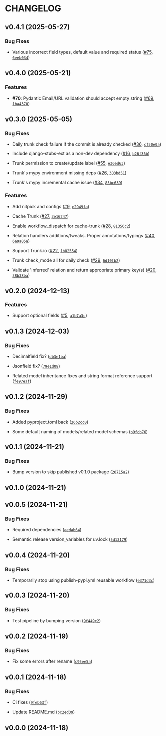 # CHANGELOG


## v0.4.1 (2025-05-27)

### Bug Fixes

- Various incorrect field types, default value and required status
  ([#75](https://github.com/NextGenContributions/django2pydantic/pull/75),
  [`6eeb034`](https://github.com/NextGenContributions/django2pydantic/commit/6eeb03461c884c3e48c2395eecc1861da66a668f))


## v0.4.0 (2025-05-21)

### Features

- **#70**: Pydantic Email/URL validation should accept empty string
  ([#69](https://github.com/NextGenContributions/django2pydantic/pull/69),
  [`1ba4370`](https://github.com/NextGenContributions/django2pydantic/commit/1ba4370809eab3824bb7ac1a8793d8b55e613fc2))


## v0.3.0 (2025-05-05)

### Bug Fixes

- Daily trunk check failure if the commit is already checked
  ([#36](https://github.com/NextGenContributions/django2pydantic/pull/36),
  [`cf50e0a`](https://github.com/NextGenContributions/django2pydantic/commit/cf50e0a623260352db84b50b768570538e954755))

- Include django-stubs-ext as a non-dev dependency
  ([#16](https://github.com/NextGenContributions/django2pydantic/pull/16),
  [`b26f36b`](https://github.com/NextGenContributions/django2pydantic/commit/b26f36b80b0ed6e986d5cea8f754ebfebafa8701))

- Trunk permission to create/update label
  ([#55](https://github.com/NextGenContributions/django2pydantic/pull/55),
  [`e36ed63`](https://github.com/NextGenContributions/django2pydantic/commit/e36ed639cc8e7d17c6e77b8f9104390fe6c55521))

- Trunk's mypy environment missing deps
  ([#26](https://github.com/NextGenContributions/django2pydantic/pull/26),
  [`383bd51`](https://github.com/NextGenContributions/django2pydantic/commit/383bd51b1e556aad5922affaf5bee301f9c67d95))

- Trunk's mypy incremental cache issue
  ([#34](https://github.com/NextGenContributions/django2pydantic/pull/34),
  [`85bc639`](https://github.com/NextGenContributions/django2pydantic/commit/85bc639970101332792532b62ff5201fc4da6d12))

### Features

- Add nitpick and configs ([#9](https://github.com/NextGenContributions/django2pydantic/pull/9),
  [`e2949fa`](https://github.com/NextGenContributions/django2pydantic/commit/e2949faf601ff76fadf1a0079b97c47146fe8bce))

- Cache Trunk ([#27](https://github.com/NextGenContributions/django2pydantic/pull/27),
  [`3e16247`](https://github.com/NextGenContributions/django2pydantic/commit/3e16247ece1fc6e91d0448209cbf77be15ab1ec0))

- Enable workflow_dispatch for cache-trunk
  ([#28](https://github.com/NextGenContributions/django2pydantic/pull/28),
  [`81356c2`](https://github.com/NextGenContributions/django2pydantic/commit/81356c27f12a8eea9ef6b530fc3876824f5f944f))

- Relation handlers additions/tweaks. Proper annotations/typings
  ([#40](https://github.com/NextGenContributions/django2pydantic/pull/40),
  [`6a9a05a`](https://github.com/NextGenContributions/django2pydantic/commit/6a9a05ad9779a60aa44603c98538e77bb20ec773))

- Support Trunk.io ([#22](https://github.com/NextGenContributions/django2pydantic/pull/22),
  [`1b82554`](https://github.com/NextGenContributions/django2pydantic/commit/1b8255416d5f2bd778e457fd6171d7dd7252b3f0))

- Trunk check_mode all for daily check
  ([#29](https://github.com/NextGenContributions/django2pydantic/pull/29),
  [`6d10fb2`](https://github.com/NextGenContributions/django2pydantic/commit/6d10fb2070fde60e44c25cada39da6c81d454477))

- Validate 'Inferred' relation and return appropriate primary key(s)
  ([#20](https://github.com/NextGenContributions/django2pydantic/pull/20),
  [`38b38ba`](https://github.com/NextGenContributions/django2pydantic/commit/38b38ba8f0d3aefcf3c0302b8e22900822f40c79))


## v0.2.0 (2024-12-13)

### Features

- Support optional fields ([#5](https://github.com/NextGenContributions/django2pydantic/pull/5),
  [`a1b7a3c`](https://github.com/NextGenContributions/django2pydantic/commit/a1b7a3c49c53a0cdb98d9dd09ea9a819d6c4da00))


## v0.1.3 (2024-12-03)

### Bug Fixes

- Decimalfield fix?
  ([`db3e1ba`](https://github.com/NextGenContributions/django2pydantic/commit/db3e1bae28c79223399490cc0be7df0c1a217f20))

- Jsonfield fix?
  ([`79e1d08`](https://github.com/NextGenContributions/django2pydantic/commit/79e1d083a7bb3683183ab6832e599bd1ac8d77c4))

- Related model inheritance fixes and string format reference support
  ([`fe97eaf`](https://github.com/NextGenContributions/django2pydantic/commit/fe97eaf67209d530589c4eacee245d7d5b0c6e97))


## v0.1.2 (2024-11-29)

### Bug Fixes

- Added pyproject.toml back
  ([`26b2cc0`](https://github.com/NextGenContributions/django2pydantic/commit/26b2cc0733488b8902aa717dd1ff666092d7b675))

- Some default naming of models/related model schemas
  ([`b9fcb76`](https://github.com/NextGenContributions/django2pydantic/commit/b9fcb76944a9a5a8b8e28d13cfd473652da90a3e))


## v0.1.1 (2024-11-21)

### Bug Fixes

- Bump version to skip published v0.1.0 package
  ([`20715a2`](https://github.com/NextGenContributions/django2pydantic/commit/20715a2ccaed13662117492c7ef6ba1a681dee3f))


## v0.1.0 (2024-11-21)


## v0.0.5 (2024-11-21)

### Bug Fixes

- Required dependencies
  ([`aedab64`](https://github.com/NextGenContributions/django2pydantic/commit/aedab64c61c288b3d4057007716aff835d1da5dc))

- Semantic release version_variables for uv.lock
  ([`5d13179`](https://github.com/NextGenContributions/django2pydantic/commit/5d1317923a0f831a82349e9e535f97f414220eba))


## v0.0.4 (2024-11-20)

### Bug Fixes

- Temporarily stop using publish-pypi.yml reusable workflow
  ([`e371d3c`](https://github.com/NextGenContributions/django2pydantic/commit/e371d3cb0e4d4577251b5e51641faee3c4e41228))


## v0.0.3 (2024-11-20)

### Bug Fixes

- Test pipeline by bumping version
  ([`9f449c2`](https://github.com/NextGenContributions/django2pydantic/commit/9f449c262a270956c453308738521c5884311f29))


## v0.0.2 (2024-11-19)

### Bug Fixes

- Fix some errors after rename
  ([`c95ee5a`](https://github.com/NextGenContributions/django2pydantic/commit/c95ee5a73dc88716683e99e35b43582c6fa9342a))


## v0.0.1 (2024-11-18)

### Bug Fixes

- Ci fixes
  ([`9feb63f`](https://github.com/NextGenContributions/django2pydantic/commit/9feb63f7b83af236a067fa3be4affe8bc449a717))

- Update README.md
  ([`bc2ed39`](https://github.com/NextGenContributions/django2pydantic/commit/bc2ed39001e84799e886ea917566c9492fc86dea))


## v0.0.0 (2024-11-18)
